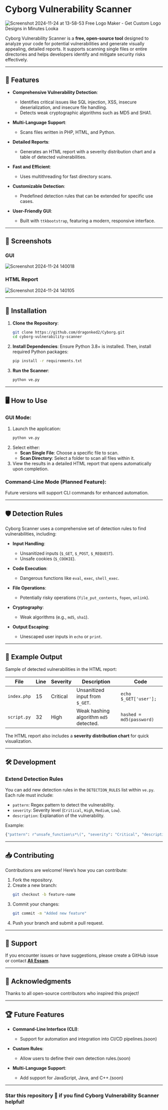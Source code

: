 # Cyborg Vulnerability Scanner
![Screenshot 2024-11-24 at 13-58-53 Free Logo Maker - Get Custom Logo Designs in Minutes Looka](https://github.com/user-attachments/assets/71c26d6b-f522-4032-bd02-7c5ec5334ac9)

Cyborg Vulnerability Scanner is a **free, open-source tool** designed to analyze your code for potential vulnerabilities and generate visually appealing, detailed reports. It supports scanning single files or entire directories and helps developers identify and mitigate security risks effectively.

---

## 🚀 Features

- **Comprehensive Vulnerability Detection**:
  - Identifies critical issues like SQL injection, XSS, insecure deserialization, and insecure file handling.
  - Detects weak cryptographic algorithms such as MD5 and SHA1.

- **Multi-Language Support**:
  - Scans files written in PHP, HTML, and Python.

- **Detailed Reports**:
  - Generates an HTML report with a severity distribution chart and a table of detected vulnerabilities.

- **Fast and Efficient**:
  - Uses multithreading for fast directory scans.

- **Customizable Detection**:
  - Predefined detection rules that can be extended for specific use cases.

- **User-Friendly GUI**:
  - Built with `ttkbootstrap`, featuring a modern, responsive interface.

---

## 📸 Screenshots

### GUI
![Screenshot 2024-11-24 140018](https://github.com/user-attachments/assets/ccba3a8e-8516-40be-9db5-f5326e3fdac3)


### HTML Report
![Screenshot 2024-11-24 140105](https://github.com/user-attachments/assets/77f6e524-58d2-4625-aed4-7138053b3c17)


---

## 🔧 Installation

1. **Clone the Repository**:
   ```bash
   git clone https://github.com/dragonked2/Cyborg.git
   cd cyborg-vulnerability-scanner
   ```

2. **Install Dependencies**:
   Ensure Python 3.8+ is installed. Then, install required Python packages:
   ```bash
   pip install -r requirements.txt
   ```

3. **Run the Scanner**:
   ```bash
   python ve.py
   ```

---

## 🖥️ How to Use

### GUI Mode:
1. Launch the application:
   ```bash
   python ve.py
   ```
2. Select either:
   - **Scan Single File**: Choose a specific file to scan.
   - **Scan Directory**: Select a folder to scan all files within it.
3. View the results in a detailed HTML report that opens automatically upon completion.

### Command-Line Mode (Planned Feature):
Future versions will support CLI commands for enhanced automation.

---

## 🛡️ Detection Rules

Cyborg Scanner uses a comprehensive set of detection rules to find vulnerabilities, including:

- **Input Handling**:
  - Unsanitized inputs (`$_GET`, `$_POST`, `$_REQUEST`).
  - Unsafe cookies (`$_COOKIE`).

- **Code Execution**:
  - Dangerous functions like `eval`, `exec`, `shell_exec`.

- **File Operations**:
  - Potentially risky operations (`file_put_contents`, `fopen`, `unlink`).

- **Cryptography**:
  - Weak algorithms (e.g., `md5`, `sha1`).

- **Output Escaping**:
  - Unescaped user inputs in `echo` or `print`.

---

## 📜 Example Output

Sample of detected vulnerabilities in the HTML report:

| File       | Line | Severity | Description                                | Code                     |
|------------|------|----------|--------------------------------------------|--------------------------|
| `index.php` | 15   | Critical | Unsanitized input from `$_GET`.            | `echo $_GET['user'];`    |
| `script.py` | 32   | High     | Weak hashing algorithm `md5` detected.    | `hashed = md5(password)` |

The HTML report also includes a **severity distribution chart** for quick visualization.

---

## 🛠️ Development

### Extend Detection Rules
You can add new detection rules in the `DETECTION_RULES` list within `ve.py`. Each rule must include:
- `pattern`: Regex pattern to detect the vulnerability.
- `severity`: Severity level (`Critical`, `High`, `Medium`, `Low`).
- `description`: Explanation of the vulnerability.

Example:
```python
{"pattern": r"unsafe_function\s*\(", "severity": "Critical", "description": "Unsafe function detected. Avoid usage."}
```

---

## 📥 Contributing

Contributions are welcome! Here’s how you can contribute:
1. Fork the repository.
2. Create a new branch:
   ```bash
   git checkout -b feature-name
   ```
3. Commit your changes:
   ```bash
   git commit -m "Added new feature"
   ```
4. Push your branch and submit a pull request.

---

## 📧 Support

If you encounter issues or have suggestions, please create a GitHub issue or contact **[Ali Essam](https://linkedin.com/in/dragonked2)**.

---

## 🌟 Acknowledgments

Thanks to all open-source contributors who inspired this project!

---

## 🏆 Future Features

- **Command-Line Interface (CLI)**:
  - Support for automation and integration into CI/CD pipelines.(soon)

- **Custom Rules**:
  - Allow users to define their own detection rules.(soon)

- **Multi-Language Support**:
  - Add support for JavaScript, Java, and C++.(soon)

---

### **Star this repository** 🌟 if you find Cyborg Vulnerability Scanner helpful!
